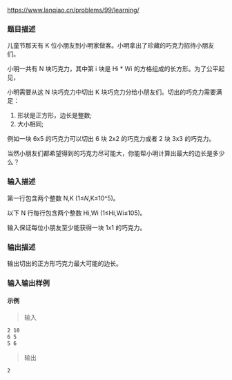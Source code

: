 https://www.lanqiao.cn/problems/99/learning/



### 题目描述

儿童节那天有 K 位小朋友到小明家做客。小明拿出了珍藏的巧克力招待小朋友们。

小明一共有 N 块巧克力，其中第 i 块是 Hi * Wi 的方格组成的长方形。为了公平起见，

小明需要从这 N 块巧克力中切出 K 块巧克力分给小朋友们。切出的巧克力需要满足：

1. 形状是正方形，边长是整数;
2. 大小相同;

例如一块 6x5 的巧克力可以切出 6 块 2x2 的巧克力或者 2 块 3x3 的巧克力。

当然小朋友们都希望得到的巧克力尽可能大，你能帮小明计算出最大的边长是多少么？

### 输入描述

第一行包含两个整数 N,K (1≤*N*,K≤10^5)。

以下 N 行每行包含两个整数 Hi,Wi (1≤Hi,Wi≤105)。

输入保证每位小朋友至少能获得一块 1x1 的巧克力。

### 输出描述

输出切出的正方形巧克力最大可能的边长。

### 输入输出样例

#### 示例

> 输入

```txt
2 10
6 5
5 6
```

> 输出

```txt
2
```


